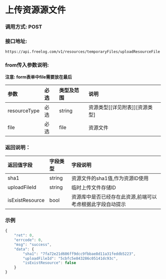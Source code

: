 # 上传资源源文件

### 调用方式: POST

### 接口地址:

```
https://api.freelog.com/v1/resources/temporaryFiles/uploadResourceFile
```

### from传入参数说明:

**注意: form表单中file需要放在最后**

| 参数 | 必选 | 类型及范围 | 说明 |
| :--- | :--- | :--- | :--- |
|resourceType|必选|string|资源类型[[详见附表]][资源类型]|
|file|必选|file|资源文件|


### 返回说明：

| 返回值字段 | 字段类型 | 字段说明 |
| :--- | :--- | :--- |
| sha1 | string | 资源文件的sha1值,作为资源ID使用 |
| uploadFileId | string | 临时上传文件存储ID |
| isExistResource | bool | 资源库中是否已经存在此资源,前端可以考虑根据此字段自动提示 |

### 示例

```js
{
    "ret": 0,
    "errcode": 0,
    "msg": "success",
    "data": {
        "sha1": "7fa72e21d606ff9dcc9fbbae8d11a31feddb5223",
        "uploadFileId": "5cbfc5e843286c05141dc93c",
        "isExistResource": false
    }
}
```